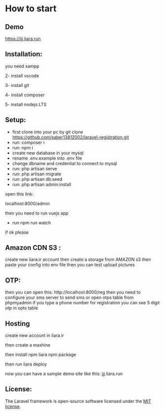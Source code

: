 # How to start


## Demo

https://jjj.liara.run

## Installation:

you need xampp 

2- install vscode 

3- install git

4- install composer

5- install nodejs LTS


## Setup:

- first clone into your pc by git clone https://github.com/saber13812002/laravel-registration.git
- run: composer i
- run: npm i
- create new database in your mysql
- rename .env.example into .env file
- change dbname and credential to connect to mysql
- run: php artisan serve
- run: php artisan migrate
- run: php artisan db:seed
- run: php artisan admin:install

open this link:

localhost:8000/admin

then you need to run vuejs app

- run npm run watch

if ok please

## Amazon CDN S3 :

create new liara.ir account 
then create a storage from AMAZON s3
then paste your config into env file
then you can test upload pictures


## OTP:

then you can open this: http://localhost:8000/reg
then you need to configure your sms server to send sms or open otps table from phpmyadmin
if you type a phone number for registration you can see 5 digit otp in opts table

## Hosting

create new account in liara.ir

then create a mashine

then install npm liara npm package

then run liara deploy

now you can have a sample demo site like this: jjj.liara.run

## License:

The Laravel framework is open-source software licensed under the [MIT license](https://opensource.org/licenses/MIT).
